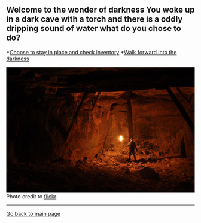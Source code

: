 Welcome to the wonder of darkness
You woke up in a dark cave with a torch and there is a oddly dripping sound of water what do you chose to do?
---

*[Choose to stay in place and check inventory](../selection-2/README.md)
*[Walk forward into the darkness]()

![](Cave.jpg)
Photo credit to [flickr](https://www.flickr.com/photos/yvan_s/34500407863)

---

[Go back to main page](../README.md)
